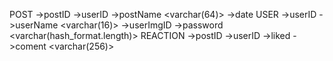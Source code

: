 POST
	->postID <int>
	->userID <int>
	->postName <varchar(64)>
	->date <date>
USER
	->userID <int>
	->userName <varchar(16)>
	->userImgID <int>
	->password <varchar(hash_format.length)>
REACTION
	->postID <int>
	->userID <int>
	->liked <boolean>
	->coment <varchar(256)>